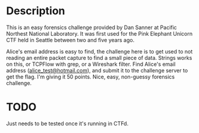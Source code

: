 # Description

This is an easy forensics challenge provided by Dan Sanner at Pacific Northest 
National Laboratory. It was first used for the Pink Elephant Unicorn CTF held 
in Seattle between two and five years ago. 

Alice's email address is easy to find, the challenge here is to get used to 
not reading an entire packet capture to find a small piece of data. Strings 
works on this, or TCPFlow with grep, or a Wireshark filter. Find Alice's 
email address (alice_test@hotmail.com), and submit it to the challenge 
server to get the flag. I'm giving it 50 points. Nice, easy, non-guessy 
forensics challenge.

# TODO

Just needs to be tested once it's running in CTFd.
